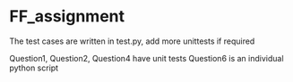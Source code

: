 # FF_assignment

The test cases are written in test.py, add more unittests if required

Question1, Question2, Question4 have unit tests
Question6 is an individual python script
